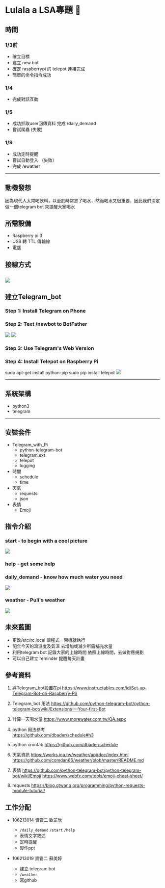 Lulala a LSA專題 :baby: 
===
## 時間

### 1/3前

- 確立目標
- 建立 new bot
- 確定 raspberrypi 的 telepot 連接完成
- 簡單的命令指令成功


### 1/4
- 完成對話互動

### 1/5
- 成功抓取user回傳資料 完成 /daily_demand
- 嘗試爬蟲 (失敗)

### 1/9
- 成功定時提醒
- 嘗試自動登入 （失敗）
- 完成 /ewather
---
## 動機發想
因為現代人太常喝飲料，以至於時常忘了喝水，然而喝水又很重要，因此我們決定做一個telegram bot 來提醒大家喝水

## 所需設備
- Raspberry pi 3 
- USB 轉 TTL 傳輸線 
- 電腦

## 接線方式
![](https://i.imgur.com/6adE2Ek.png)
---
## 建立Telegram_bot
### Step 1: Install Telegram on Phone
### Step 2: Text /newbot to BotFather
![](https://i.imgur.com/WY5dtmq.png)
![](https://i.imgur.com/yuculUx.png)
### Step 3: Use Telegram's Web Version
### Step 4: Install Telepot on Raspberry Pi
sudo apt-get install python-pip
sudo pip install telepot
![](https://i.imgur.com/yWMn5MG.png)

---

## 系統架構

- python3
- telegram
 
---

## 安裝套件
- Telegram_with_Pi
  - python-telegram-bot
  - telegram.ext
  - telepot
  - logging
- 時間 
  - schedule
  - time
- 天氣 
  - requests
  - json
- 表情
  - Emoji


## 指令介紹
### start - to begin with a cool picture

![](https://i.imgur.com/qh5PocY.png)
### help - get some help 

### daily_demand - know how much water you need

![](https://i.imgur.com/V8xOPai.png)

### weather - Puli's weather

![](https://i.imgur.com/0jjMyFx.png)


## 未來藍圖

- 更改/etc/rc.local 讓程式一開機就執行
- 配合今天的溫濕度及氣溫 去增加或減少所需補充水量
- 利用telegram bot 記錄大家的上線時間  依照上線時間，去做對應規劃
- 可以自己建立 reminder 提醒每天計畫


## 參考資料
1. 將Telegram_bot設置在pi
https://www.instructables.com/id/Set-up-Telegram-Bot-on-Raspberry-Pi/

2. Telegram_bot 用法
https://github.com/python-telegram-bot/python-telegram-bot/wiki/Extensions-–-Your-first-Bot

3. 計算一天喝水量
https://www.morewater.com.tw/QA.aspx

4. python 用法參考  
https://github.com/dbader/schedule#h3

5. python crontab
https://github.com/dbader/schedule

6. 天氣資訊 
https://works.ioa.tw/weather/api/doc/index.html
https://github.com/comdan66/weather/blob/master/README.md

7. 表情 
https://github.com/python-telegram-bot/python-telegram-bot/wiki/Emoji
https://www.webfx.com/tools/emoji-cheat-sheet/

8. requests
https://blog.gtwang.org/programming/python-requests-module-tutorial/

## 工作分配

- 106213014 資管二  歐芷欣 

    - `/daily_demand` `/start` `/help`
    -  表情文字敘述
    -  定時提醒 
    -  製作ppt 

- 106213019 資管二  蘇美婷 

    -  建立 telegram bot
    - `/weather` 
    -  寫github
